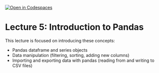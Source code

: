 [![Open in Codespaces](https://classroom.github.com/assets/launch-codespace-7f7980b617ed060a017424585567c406b6ee15c891e84e1186181d67ecf80aa0.svg)](https://classroom.github.com/open-in-codespaces?assignment_repo_id=13514348)
# Lecture 5: Introduction to Pandas

This lecture is focused on introducing these concepts:
- Pandas dataframe and series objects
- Data manipulation (filtering, sorting, adding new columns)
- Importing and exporting data with pandas (reading from and writing to CSV files)

